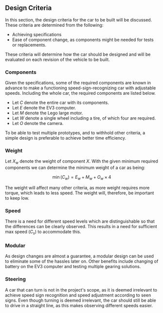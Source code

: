 ## Design Criteria
In this section, the design criteria for the car to be built will be discussed. These criteria are determined from the following:

* Achieving specifications
* Ease of component change, as components might be needed for tests or replacements.
 
These criteria will determine how the car should be designed and will be evaluated on each revision of the vehicle to be built.

### Components
Given the specifications, some of the required components are known in advance to make a functioning speed-sign-recognizing car with adjustable speeds. Including the whole car, the required components are listed below.

* Let $C$ denote the entire car with its components.
* Let $E$ denote the EV3 computer.
* Let $M$ denote the Lego large motor.
* Let $W$ denote a single wheel including a tire, of which four are required.
* Let $O$ denote the camera.

To be able to test multiple prototypes, and to withhold other criteria, a simple design is preferable to achieve better time efficiency.

### Weight
Let $X_w$ denote the weight of component $X$. With the given minimum required components we can determine the minimum weight of a car as being: 

$$\min(C_w) = E_w + M_w + O_w \times 4$$

The weight will affect many other criteria, as more weight requires more torque, which leads to less speed. The weight will, therefore, be important to keep low.

### Speed
There is a need for different speed levels which are distinguishable so that the differences can be clearly observed. This results in a need for sufficient max speed ($C_s$) to accommodate this.

### Modular
As design changes are almost a guarantee, a modular design can be used to eliminate some of the hassles later on. Other benefits include changing of battery on the EV3 computer and testing multiple gearing solutions.

### Steering
A car that can turn is not in the project's scope, as it is deemed irrelevant to achieve speed sign recognition and speed adjustment according to seen signs. Even though turning is deemed irrelevant, the car should still be able to drive in a straight line, as this makes observing different speeds easier.
